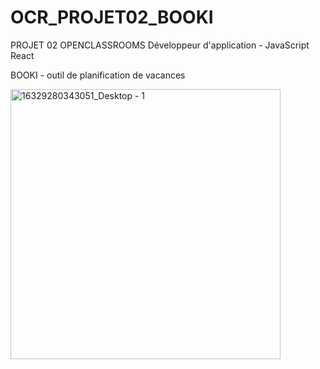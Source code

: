 # OCR_PROJET02_BOOKI

PROJET 02 OPENCLASSROOMS 
Développeur d'application - JavaScript React

BOOKI - outil de planification de vacances

<img width="432" alt="16329280343051_Desktop - 1" src="https://user-images.githubusercontent.com/72527392/153458965-119876a1-20be-4dd8-afff-1bb5c377cb41.png">
